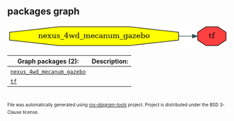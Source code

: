 <!--
File was automatically generated using 'ros-diagram-tools' project.
Project is distributed under the BSD 3-Clause license.
-->

## packages graph

[![tf](tf.png "tf")](tf.png)


| Graph packages (2): | Description: |
| ------------------- | ------------ |
| [`nexus_4wd_mecanum_gazebo`](nexus_4wd_mecanum_gazebo.html) |  |
| [`tf`](tf.html) |  |


</br>
<font size="1">
File was automatically generated using <a href="https://github.com/anetczuk/ros-diagram-tools"><i>ros-diagram-tools</i></a> project.
Project is distributed under the BSD 3-Clause license.
</font>
